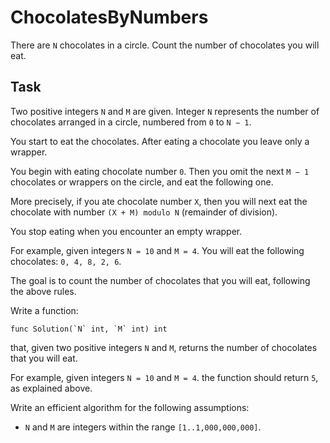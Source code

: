 # ChocolatesByNumbers

There are `N` chocolates in a circle. Count the number of chocolates you will eat.

## Task
Two positive integers `N` and `M` are given. Integer `N` represents the number of chocolates arranged in a circle, numbered from `0` to `N − 1`.

You start to eat the chocolates. After eating a chocolate you leave only a wrapper.

You begin with eating chocolate number `0`. Then you omit the next `M − 1` chocolates or wrappers on the circle, and eat the following one.

More precisely, if you ate chocolate number `X`, then you will next eat the chocolate with number `(X + M) modulo N` (remainder of division).

You stop eating when you encounter an empty wrapper.

For example, given integers `N = 10` and `M = 4`. You will eat the following chocolates: `0, 4, 8, 2, 6`.

The goal is to count the number of chocolates that you will eat, following the above rules.

Write a function:

```
func Solution(`N` int, `M` int) int
```

that, given two positive integers `N` and `M`, returns the number of chocolates that you will eat.

For example, given integers `N = 10` and `M = 4`. the function should return `5`, as explained above.

Write an efficient algorithm for the following assumptions:

* `N` and `M` are integers within the range `[1..1,000,000,000]`.